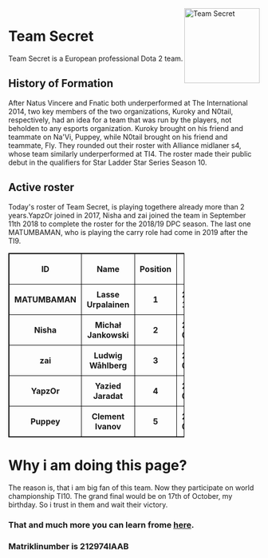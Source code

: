 <!DOCTYPE html>
<html lang="en">
<head>
	<style>
			table, th, td {
  border: 1px solid black;
  border-collapse: collapse;
}
            th, td {
  padding: 10px;
}
		    th, td {
  text-align: center;
}
		</style>
	<title>minu esimene leht</title>
	<meta charset="utf-8">
</head>
<body>
	<img src="https://cdn.shopify.com/s/files/1/0077/8027/0133/files/news_dpc2020_full.png?v=1596675254" alt="Team Secret"
	style="float:right;width: 151;height: 150 ">
	<h1>Team Secret</h1>
	<p>Team Secret is a European professional Dota 2 team.</p>
	<h2>History of Formation</h2>
	<p>After Natus Vincere and Fnatic both underperformed at The International 2014, two key members of the two organizations, Kuroky and N0tail, respectively, had an idea for a team that was run by the players, not beholden to any esports organization. Kuroky brought on his friend and teammate on Na'Vi, Puppey, while N0tail brought on his friend and teammate, Fly. They rounded out their roster with Alliance midlaner s4, whose team similarly underperformed at TI4. The roster made their public debut in the qualifiers for Star Ladder Star Series Season 10.<p>
	<h2>Active roster</h2>
	<p>Today's roster of Team Secret, is playing togethere already more than 2 years.YapzOr joined in 2017, Nisha and zai joined the team in September 11th 2018 to complete the roster for the 2018/19 DPC season. The last one MATUMBAMAN, who is playing the carry role had come in 2019 after the TI9.<p>
	<table style="width: 70%">
	<tr>
		<th>ID</th>
		<th>Name</th>
		<th>Position</th>
		<th>Join Date</th>
		<th>Country</th>
	</tr>
	<tr>
		<th>MATUMBAMAN</th>
		<th>Lasse Urpalainen</th>
		<th>1</th>
		<th>2019-11-04</th>
		<th>Finland</th>
	</tr>
	<tr>
		<th>Nisha</th>
		<th>Michał Jankowski</th>
		<th>2</th>
		<th>2018-09-11</th>
		<th>Poland</th>
	</tr>
	<tr>
		<th>zai</th>
		<th>Ludwig Wåhlberg</th>
		<th>3</th>
		<th>2018-09-11</th>
		<th>Sweden</th>
	</tr>
	<tr>
		<th>YapzOr</th>
		<th>Yazied Jaradat</th>
		<th>4</th>
		<th>2017-05-04</th>
		<th>Jordan</th>
	</tr>
	<tr>
		<th>Puppey</th>
		<th>Clement Ivanov</th>
		<th>5</th>
		<th>2014-08-27</th>
		<th>Estonia</th>
	</tr>
	</table>
	<h1>Why i am doing this page?</h1>
	<p>The reason is, that i am big fan of this team. Now they participate on world championship TI10. The grand final would be on 17th of October, my birthday. So i trust in them and wait their victory.</p>
	<h3>That and much more you can learn frome <a href="http://www.ttu.ee/">here</a>.</h3>
	<h3>Matriklinumber is 212974IAAB</h3>
</body>
<html>

